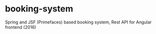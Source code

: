 # booking-system
Spring and JSF (Primefaces) based booking system, Rest API for Angular frontend (2016)
